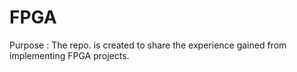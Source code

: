 # FPGA
Purpose :  The repo. is created to share the experience gained from implementing FPGA projects.
